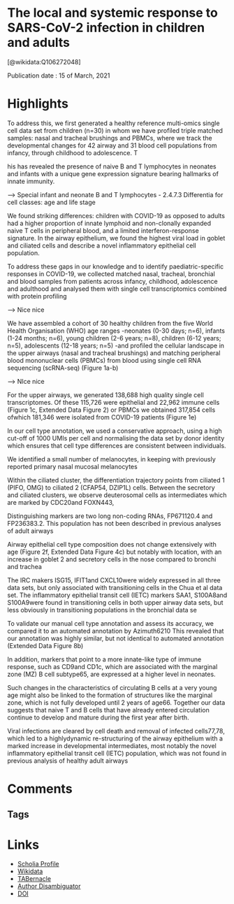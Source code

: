 
The local and systemic response to SARS-CoV-2 infection in children and adults
==============================================================================
  
  [@wikidata:Q106272048]  
  
Publication date : 15 of March, 2021  

# Highlights

 To address this, we first generated a healthy reference multi-omics single cell data set from children (n=30) in whom we have profiled triple matched samples: nasal and tracheal brushings and PBMCs, where we track the developmental changes for 42 airway and 31 blood cell populations from infancy, through childhood to adolescence. T

 
 his has revealed the presence of naive B and T lymphocytes in neonates and infants with a unique gene expression signature bearing hallmarks of innate immunity.

--> Special infant and neonate B and T lymphocytes - 2.4.7.3 Differentia for cell classes: age and life stage
 

 We found striking differences: children with  COVID-19  as  opposed  to  adults  had  a  higher  proportion  of  innate  lymphoid  and  non-clonally  expanded  naive  T  cells  in  peripheral  blood,  and  a  limited  interferon-response signature. In the airway epithelium, we found the highest viral load in goblet and ciliated cells and  describe  a  novel  inflammatory  epithelial  cell  population.

To  address  these  gaps  in  our  knowledge  and  to  identify  paediatric-specific  responses  in COVID-19, we collected matched nasal, tracheal, bronchial and blood samples from patients across  infancy,  childhood,  adolescence  and  adulthood  and  analysed  them  with  single  cell transcriptomics  combined  with  protein  profiling

--> Nice nice


We have assembled a cohort of 30 healthy children from the five World Health Organisation (WHO) age ranges -neonates (0-30 days; n=6), infants (1-24 months; n=6), young children (2-6  years;  n=8),  children  (6-12  years;  n=5),  adolescents  (12-18  years;  n=5) -and  profiled  the cellular landscape in the upper airways (nasal and tracheal brushings) and matching peripheral blood mononuclear cells (PBMCs) from blood using single cell RNA sequencing (scRNA-seq) (Figure 1a-b)

--> NIce nice

For the upper airways, we generated 138,688 high quality single cell transcriptomes. Of these 115,726 were epithelial and 22,962 immune cells (Figure 1c, Extended Data Figure 2)
or  PBMCs  we  obtained  317,854  cells  ofwhich  181,346  were  isolated  from  COVID-19 patients (Figure 1e)


 In our cell type annotation, we used a conservative approach, using a high cut-off of 1000 UMIs per cell and normalising the data set by donor identity which ensures that cell type differences are consistent between individuals.

 We identified a small number of melanocytes, in keeping with previously reported primary nasal mucosal melanocytes


 Within the ciliated cluster, the differentiation trajectory points from ciliated 1 (PIFO, OMG) to ciliated 2 (CFAP54, DZIP1L) cells. Between the secretory and ciliated clusters, we observe deuterosomal cells as intermediates which are marked by CDC20and FOXN443,

 Distinguishing  markers  are  two  long  non-coding  RNAs,  FP671120.4  and  FP236383.2. This population has not been described in previous analyses of adult airways

Airway epithelial cell type composition does not change extensively with age (Figure 2f, Extended Data Figure 4c) but notably with location, with an increase  in  goblet  2  and  secretory  cells  in  the  nose  compared  to  bronchi  and  trachea


 The  IRC  makers ISG15, IFIT1and CXCL10were widely expressed in all three data sets, but only associated with transitioning cells in the Chua et al data  set.  The  inflammatory  epithelial  transit  cell  (IETC)  markers SAA1, S100A8and S100A9were found in transitioning cells in both upper airway data sets, but less obviously in transitioning  populations  in  the  bronchial  data  se

To  validate  our  manual  cell  type annotation and assess its accuracy, we compared it to an automated annotation by Azimuth6210
This revealed that our annotation was highly similar, but not identical to automated annotation (Extended Data Figure 8b)


 In  addition,  markers  that  point to  a  more innate-like type of immune response, such as CD9and CD1c, which are associated with the marginal zone (MZ) B cell subtype65, are expressed at a higher level in neonates.

Such changes in  the characteristics  of  circulating  B  cells  at  a  very  young  age  might  also  be  linked  to  the formation of structures like the marginal zone, which is not fully developed until 2 years of age66. Together our data suggests that naive T and B cells that have already entered circulation continue to develop and mature during the first year after birth.

Viral infections are cleared by cell death and removal of infected cells77,78, which led to a highlydynamic re-structuring of the airway epithelium with a  marked  increase  in  developmental  intermediates,  most  notably  the  novel  inflammatory epithelial transit cell (IETC) population, which was not found in previous analysis of healthy adult airways





# Comments

## Tags

# Links
  
 * [Scholia Profile](https://scholia.toolforge.org/work/Q106272048)  
 * [Wikidata](https://www.wikidata.org/wiki/Q106272048)  
 * [TABernacle](https://tabernacle.toolforge.org/?#/tab/manual/Q106272048/P921%3BP4510)  
 * [Author Disambiguator](https://author-disambiguator.toolforge.org/work_item_oauth.php?id=Q106272048&batch_id=&match=1&author_list_id=&doit=Get+author+links+for+work)  
 * [DOI](https://doi.org/10.1101/2021.03.09.21253012)  
